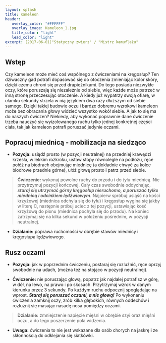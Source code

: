 ```yaml
---
layout: splash
title: Kameleon
header:
   overlay_color: "#FFFFFF"
   overlay_image: Kameleon_1.jpg
   title_color: "light"
   lead_color: "light"
excerpt: (2017-06-01)"Statyczny zwierz" / "Mistrz kamuflażu" 
---
```


## Wstęp

Czy kameleon może mieć coś wspólnego z ćwiczeniami na kręgosłup? Ten dziwaczny gad potrafi dopasować się do otoczenia zmieniając kolor skóry, dzięki czemu chroni się przed drapieżnikami. Do tego posiada niezwykłe oczy, które poruszają się niezależnie od siebie, więc każde może patrzeć w inną stronę przeczesując otoczenie. A kiedy już wypatrzy swoją ofiarę, w ułamku sekundy strzela w nią językiem dwa razy dłuższym od siebie samego. Dzięki takiej budowie oczu i bardzo dobremu wzrokowi kameleon może bez obracania głowy widzieć wszystko wokół siebie.
A jak to się ma do naszych ćwiczeń? Niekiedy, aby wykonać poprawnie dane ćwiczenie trzeba nauczyć się wyizolowanego ruchu tylko jednej konkretnej części ciała, tak jak kameleon potrafi poruszać jedynie oczami.


## Popracuj miednicą - mobilizacja na siedząco

* **Pozycja:** usiądź prosto (w pozycji neutralnej) na przedniej krawędzi krzesła, w lekkim rozkroku, ustaw stopy równolegle na podłożu,  ręce połóż na biodrach obejmując miednicę (a dokładnie chwyć za kolce biodrowe przednie górne), ułóż głowę prosto i patrz przed siebie.

> **Ćwiczenie:** wykonuj powolne ruchy do przodu i do tyłu miednicą. Nie przytrzymuj pozycji końcowej. Cały czas swobodnie oddychając, ***staraj się utrzymać górny kręgosłup nieruchomo, a poruszać tylko miednicą i odcinkiem lędźwiowym***. Najpierw spróbuj usiąść na kości krzyżowej (miednica odchyla się do tyłu) i kręgosłup wygina się jakby w literę C, następnie próbuj uciec z tej pozycji, ustawiając kość krzyżową do pionu (miednica pochyla się do przodu). Na koniec zatrzymaj się na kilka sekund w położeniu pośrednim, w pozycji neutralnej.

* **Działanie:** poprawa ruchomości w obrębie stawów miednicy i kręgosłupa lędźwiowego.


## Rusz oczami

* **Pozycja:** jak w poprzednim ćwiczeniu, postaraj się rozluźnić, ręce oprzyj swobodnie na udach, (można też na stojąco w pozycji neutralnej).

* **Ćwiczenie:** nie poruszając głową, popatrz jak najdalej potrafisz w górę, w dół, na lewo, na prawo i po skosach. Przytrzymaj wzrok w danym kierunku przez 3 sekundy. Po każdym ruchu odpocznij spoglądając na wprost. ***Staraj się poruszać oczami, a nie głową!*** Po wykonaniu ćwiczenia zamknij oczy, zrób kilka głębokich, równych oddechów  i rozluźnij się masując nasadę nosa pomiędzy oczami.

> **Działanie:** zmniejszenie napięcie mięśni w obrębie szyi oraz mięśni oczu, a do tego poszerzenie pola widzenia.    

* **Uwaga:** ćwiczenia to nie jest wskazane dla osób chorych na jaskrę i ze skłonnością do odklejania się siatkówki.

